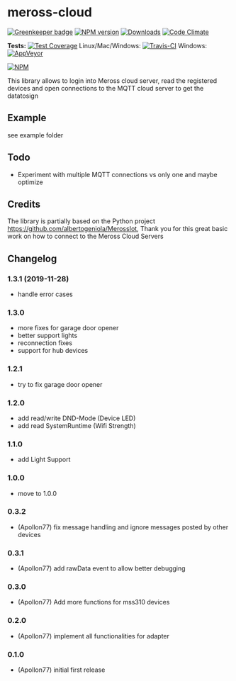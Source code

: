 # meross-cloud

[![Greenkeeper badge](https://badges.greenkeeper.io/Apollon77/meross-cloud.svg)](https://greenkeeper.io/)
[![NPM version](http://img.shields.io/npm/v/meross-cloud.svg)](https://www.npmjs.com/package/meross-cloud)
[![Downloads](https://img.shields.io/npm/dm/meross-cloud.svg)](https://www.npmjs.com/package/meross-cloud)
[![Code Climate](https://codeclimate.com/github/Apollon77/meross-cloud/badges/gpa.svg)](https://codeclimate.com/github/Apollon77/meross-cloud)

**Tests:**
[![Test Coverage](https://codeclimate.com/github/Apollon77/meross-cloud/badges/coverage.svg)](https://codeclimate.com/github/Apollon77/meross-cloud/coverage)
Linux/Mac/Windows:
[![Travis-CI](http://img.shields.io/travis/Apollon77/meross-cloud/master.svg)](https://travis-ci.org/Apollon77/meross-cloud)
Windows: [![AppVeyor](https://ci.appveyor.com/api/projects/status/github/Apollon77/meross-cloud?branch=master&svg=true)](https://ci.appveyor.com/project/Apollon77/meross-cloud/)

[![NPM](https://nodei.co/npm/meross-cloud.png?downloads=true)](https://nodei.co/npm/meross-cloud/)

This library allows to login into Meross cloud server, read the registered devices and open connections to the MQTT cloud server to get the datatosign

## Example

see example folder

## Todo
* Experiment with multiple MQTT connections vs only one and maybe optimize

## Credits
The library is partially based on the Python project https://github.com/albertogeniola/MerossIot, Thank you for this great basic work on how to connect to the Meross Cloud Servers

## Changelog

### 1.3.1 (2019-11-28)
* handle error cases

### 1.3.0
* more fixes for garage door opener
* better support lights
* reconnection fixes
* support for hub devices

### 1.2.1
* try to fix garage door opener

### 1.2.0
* add read/write DND-Mode (Device LED)
* add read SystemRuntime (Wifi Strength)

### 1.1.0
* add Light Support

### 1.0.0
* move to 1.0.0

### 0.3.2
* (Apollon77) fix message handling and ignore messages posted by other devices

### 0.3.1
* (Apollon77) add rawData event to allow better debugging

### 0.3.0
* (Apollon77) Add more functions for mss310 devices

### 0.2.0
* (Apollon77) implement all functionalities for adapter

### 0.1.0
* (Apollon77) initial first release
